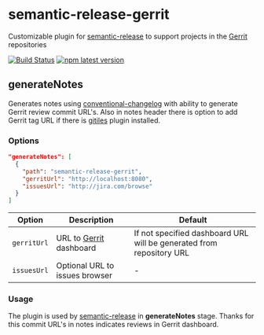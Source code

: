 # **semantic-release-gerrit**

Customizable plugin for [semantic-release](https://github.com/semantic-release/semantic-release) to support projects in the [Gerrit](https://www.gerritcodereview.com) repositories

[![Build Status](https://travis-ci.com/pascalMN/semantic-release-gerrit.svg?branch=master)](https://travis-ci.com/pascalMN/semantic-release-gerrit)
[![npm latest version](https://img.shields.io/npm/v/semantic-release-gerrit/latest.svg)](https://www.npmjs.com/package/semantic-release-gerrit)

## generateNotes

Generates notes using [conventional-changelog](https://github.com/conventional-changelog/conventional-changelog) with ability to generate Gerrit review commit URL's.
Also in notes header there is option to add Gerrit tag URL if there is [gitiles](https://gerrit.googlesource.com/gitiles/) plugin installed.

### Options

```json
"generateNotes": [
  {
    "path": "semantic-release-gerrit",
    "gerritUrl": "http://localhost:8080",
    "issuesUrl": "http://jira.com/browse"
  }
]
```

| Option       | Description                                                                                                                                                                                                                                                                                        | Default   |
| ------------ | -------------------------------------------------------------------------------------------------------------------------------------------------------------------------------------------------------------------------------------------------------------------------------------------------- | --------- |
| `gerritUrl`  | URL to [Gerrit](https://www.gerritcodereview.com) dashboard                                                                                                                                                           | If not specified dashboard URL will be generated from repository URL         |
| `issuesUrl`  | Optional URL to issues browser| -         |

### Usage

The plugin is used by [semantic-release](https://github.com/semantic-release/semantic-release) in **generateNotes** stage. Thanks for this commit URL's in notes indicates reviews in Gerrit dashboard.


